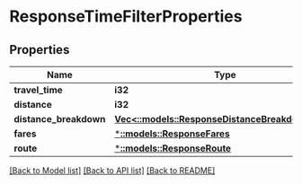 # ResponseTimeFilterProperties

## Properties
Name | Type | Description | Notes
------------ | ------------- | ------------- | -------------
**travel_time** | **i32** |  | [optional] 
**distance** | **i32** |  | [optional] 
**distance_breakdown** | [**Vec<::models::ResponseDistanceBreakdownItem>**](ResponseDistanceBreakdownItem.md) |  | [optional] 
**fares** | [***::models::ResponseFares**](ResponseFares.md) |  | [optional] 
**route** | [***::models::ResponseRoute**](ResponseRoute.md) |  | [optional] 

[[Back to Model list]](../README.md#documentation-for-models) [[Back to API list]](../README.md#documentation-for-api-endpoints) [[Back to README]](../README.md)


